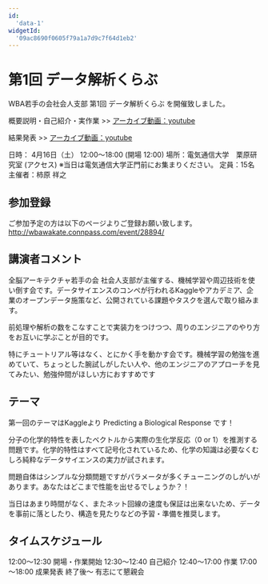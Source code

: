 ```yaml
---
id:
  'data-1'
widgetId:
  '09ac8690f0605f79a1a7d9c7f64d1eb2'
---
```


# 第1回 データ解析くらぶ

WBA若手の会社会人支部
第1回 データ解析くらぶ を開催致しました。

概要説明・自己紹介・実作業
&gt;&gt; [アーカイブ動画：youtube](https://www.youtube.com/watch?v=YE-m7HAQb4U)

結果発表
&gt;&gt; [アーカイブ動画：youtube](https://www.youtube.com/watch?v=i0YbnM-7Iqw&feature=youtu.be)

日時： 4月16日（土） 12:00～18:00 (開場 12:00)
場所：電気通信大学　栗原研究室 (アクセス)
※当日は電気通信大学正門前にお集まりください。
定員：15名
主催者：柿原 祥之

## 参加登録

ご参加予定の方は以下のページよりご登録お願い致します。
http://wbawakate.connpass.com/event/28894/

## 講演者コメント

全脳アーキテクチャ若手の会 社会人支部が主催する、機械学習や周辺技術を使い倒す会です。データサイエンスのコンペが行われるKaggleやアカデミア、企業のオープンデータ施策など、公開されている課題やタスクを選んで取り組みます。

前処理や解析の数をこなすことで実装力をつけつつ、周りのエンジニアのやり方をお互いに学ぶことが目的です。

特にチュートリアル等はなく、とにかく手を動かす会です。機械学習の勉強を進めていて、ちょっとした腕試しがしたい人や、他のエンジニアのアプローチを見てみたい、勉強仲間がほしい方におすすめです

## テーマ

第一回のテーマはKaggleより Predicting a Biological Response です！

分子の化学的特性を表したベクトルから実際の生化学反応（0 or 1）を推測する問題です。化学的特性はすべて記号化されているため、化学の知識は必要なくむしろ純粋なデータサイエンスの実力が試されます。

問題自体はシンプルな分類問題ですがパラメータが多くチューニングのしがいがあります。あなたはどこまで性能を出せるでしょうか？！

当日はあまり時間がなく、またネット回線の速度も保証は出来ないため、データを事前に落としたり、構造を見たりなどの予習・準備を推奨します。

## タイムスケジュール
12:00～12:30 開場・作業開始
12:30～12:40 自己紹介
12:40～17:00 作業
17:00～18:00 成果発表
終了後～ 有志にて懇親会
